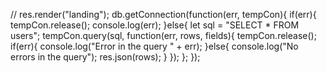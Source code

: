 // res.render("landing");
    db.getConnection(function(err, tempCon){
        if(err){
            tempCon.release();
            console.log(err);
        }else{
            let sql = "SELECT * FROM users";
            tempCon.query(sql, function(err, rows, fields){
                tempCon.release();
                if(err){
                    console.log("Error in the query " + err);
                }else{
                    console.log("No errors in the query");
                    res.json(rows);
                }
            });
        };
    });
    